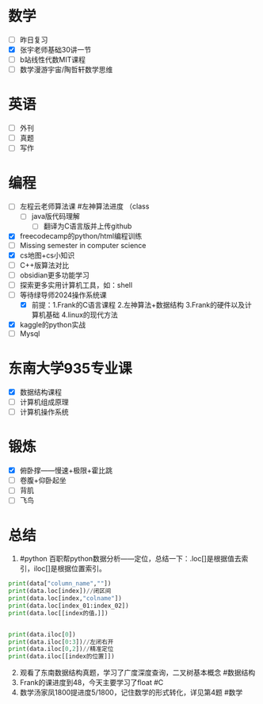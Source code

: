# 数学
- [ ] 昨日复习
- [x] 张宇老师基础30讲一节
- [ ] b站线性代数MIT课程
- [ ] 数学漫游宇宙/陶哲轩数学思维

# 英语
- [ ] 外刊
- [ ] 真题
- [ ] 写作

# 编程
- [ ] 左程云老师算法课 #左神算法进度  （class
	- [ ] java版代码理解
		- [ ] 翻译为C语言版并上传github
- [x] freecodecamp的python/html编程训练
- [ ] Missing semester in computer science
- [x] cs地图+cs小知识
- [ ] C++版算法对比
- [ ] obsidian更多功能学习
- [ ] 探索更多实用计算机工具，如：shell
- [ ] 等待绿导师2024操作系统课
	- [x] 前提：1.Frank的C语言课程   2.左神算法+数据结构   3.Frank的硬件以及计算机基础  4.linux的现代方法

- [x] kaggle的python实战
- [ ] Mysql

# 东南大学935专业课
- [x] 数据结构课程
- [ ] 计算机组成原理
- [ ] 计算机操作系统

# 锻炼
- [x] 俯卧撑——慢速+极限+霍比跳
- [ ] 卷腹+仰卧起坐
- [ ] 背肌
- [ ] 飞鸟

# 总结
1. #python  百职帮python数据分析——定位，总结一下：.loc[]是根据值去索引，iloc[]是根据位置索引。
```python
print(data["column_name",""])
print(data.loc[index])//闭区间
print(data.loc[index,"colname"])
print(data.loc[index_01:index_02])
print(data.loc[[index的值，]])


print(data.iloc[0])
print(data.iloc[0:3])//左闭右开
print(data.iloc[0,2])//精准定位
print(data.iloc[[index的位置]])
```
2. 观看了东南数据结构真题，学习了广度深度查询，二叉树基本概念 #数据结构 
3. Frank的课进度到48，今天主要学习了float #C 
4. 数学汤家凤1800提进度5/1800，记住数学的形式转化，详见第4题 #数学 




